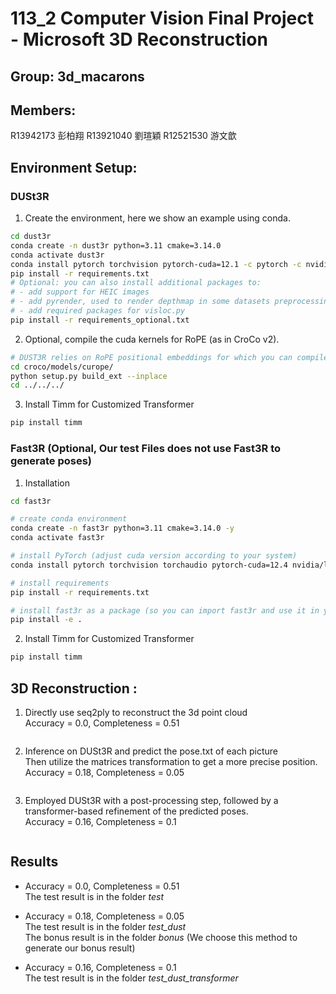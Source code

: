 # 113_2 Computer Vision Final Project - Microsoft 3D Reconstruction

## Group: 3d_macarons 

## Members:
R13942173 彭柏翔
R13921040 劉瑄穎
R12521530 游文歆

## Environment Setup:
### DUSt3R
1. Create the environment, here we show an example using conda.
``` bash
cd dust3r
conda create -n dust3r python=3.11 cmake=3.14.0
conda activate dust3r 
conda install pytorch torchvision pytorch-cuda=12.1 -c pytorch -c nvidia  # use the correct version of cuda for your system
pip install -r requirements.txt
# Optional: you can also install additional packages to:
# - add support for HEIC images
# - add pyrender, used to render depthmap in some datasets preprocessing
# - add required packages for visloc.py
pip install -r requirements_optional.txt
```
2. Optional, compile the cuda kernels for RoPE (as in CroCo v2).
``` bash
# DUST3R relies on RoPE positional embeddings for which you can compile some cuda kernels for faster runtime.
cd croco/models/curope/
python setup.py build_ext --inplace
cd ../../../
```
3. Install Timm for Customized Transformer
``` bash
pip install timm 
```

### Fast3R (Optional, Our test Files does not use Fast3R to generate poses)
1. Installation
```bash
cd fast3r

# create conda environment
conda create -n fast3r python=3.11 cmake=3.14.0 -y
conda activate fast3r

# install PyTorch (adjust cuda version according to your system)
conda install pytorch torchvision torchaudio pytorch-cuda=12.4 nvidia/label/cuda-12.4.0::cuda-toolkit -c pytorch -c nvidia

# install requirements
pip install -r requirements.txt

# install fast3r as a package (so you can import fast3r and use it in your own project)
pip install -e .
```
2. Install Timm for Customized Transformer
``` bash
pip install timm 
```
## 3D Reconstruction :
1. Directly use seq2ply to reconstruct the 3d point cloud<br>
Accuracy = 0.0, Completeness = 0.51
```bash

```

2. Inference on DUSt3R and predict the pose.txt of each picture<br>
Then utilize the matrices transformation to get a more precise position.
Accuracy = 0.18, Completeness = 0.05
```bash

```

3. Employed DUSt3R with a post-processing step, followed by a transformer-based refinement of the predicted poses.<br>
Accuracy = 0.16, Completeness = 0.1
```bash

```

## Results
* Accuracy = 0.0, Completeness = 0.51 <br>
The test result is in the folder *test*

* Accuracy = 0.18, Completeness = 0.05 <br>
The test result is in the folder *test_dust* <br>
The bonus result is in the folder *bonus* (We choose this method to generate our bonus result)

* Accuracy = 0.16, Completeness = 0.1 <br>
The test result is in the folder *test_dust_transformer*
